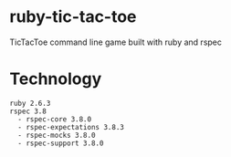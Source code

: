 # ruby-tic-tac-toe
TicTacToe command line game built with ruby and rspec

# Technology 

```console
ruby 2.6.3 
rspec 3.8
  - rspec-core 3.8.0
  - rspec-expectations 3.8.3
  - rspec-mocks 3.8.0
  - rspec-support 3.8.0 
```

